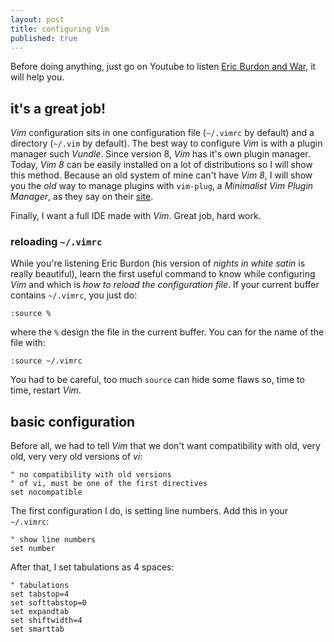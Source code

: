 ```yaml
---
layout: post
title: configuring Vim
published: true
---
```


Before doing anything, just go on Youtube to listen [Eric Burdon and War](https://www.youtube.com/watch?v=4nJ9I0dZ7Vo&t=59s), it will help you.

## it's a great job!

_Vim_ configuration sits in one configuration file (`~/.vimrc` by default) and a directory (`~/.vim` by default). The best way to configure _Vim_ is with a plugin manager such _Vundle_. Since version 8, _Vim_ has it's own plugin manager. Today, _Vim 8_ can be easily installed on a lot of distributions so I will show this method. Because an old system of mine can't have _Vim 8_, I will show you the _old_ way to manage plugins with `vim-plug`, a _Minimalist Vim Plugin Manager_, as they say on their [site](https://github.com/junegunn/vim-plug).

Finally, I want a full IDE made with _Vim_. Great job, hard work.

### reloading `~/.vimrc`

While you're listening Eric Burdon (his version of _nights in white satin_ is
really beautiful), learn the first useful command to know while configuring
_Vim_ and which is _how to reload the configuration file_. If your current
buffer contains `~/.vimrc`, you just do:

```vim
:source %
```

where the `%` design the file in the current buffer. You can for the name of the file with:

```vim
:source ~/.vimrc
```

You had to be careful, too much `source` can hide some flaws so, time to time, restart _Vim_.

## basic configuration

Before all, we had to tell _Vim_ that we don't want compatibility with old, very old, very very old versions of _vi_:

```vim
" no compatibility with old versions
" of vi, must be one of the first directives
set nocompatible
```

The first configuration I do, is setting line numbers. Add this in your `~/.vimrc`:

```vim
" show line numbers
set number
```

After that, I set tabulations as 4 spaces:

```vim
" tabulations
set tabstop=4
set softtabstop=0
set expandtab
set shiftwidth=4
set smarttab
```

